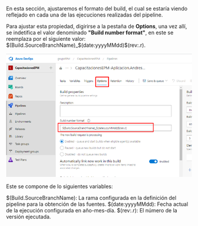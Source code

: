 En esta sección, ajustaremos el formato del build, el cual se estaría viendo reflejado en cada una de las ejecuciones realizadas del pipeline.

Para ajustar esta propiedad, digirirse a la pestaña de **Options**, una vez allí, se indetifica el valor denominado **"Build number format"**, en este se reemplaza por el siguiente valor: $(Build.SourceBranchName)_$(date:yyyyMMdd)$(rev:.r).

![build-name-format](img/build-name-format.png)

Este se compone de lo siguientes variables: 

$(Build.SourceBranchName): La rama configurada en la definición del pipeline para la obtención de las fuentes.
$(date:yyyyMMdd): Fecha actual de la ejecución configurada en año-mes-día.
$(rev:.r): El número de la versión ejecutada.